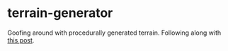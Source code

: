 terrain-generator
=================

Goofing around with procedurally generated terrain. Following along with [this post](http://www.playfuljs.com/realistic-terrain-in-130-lines/).